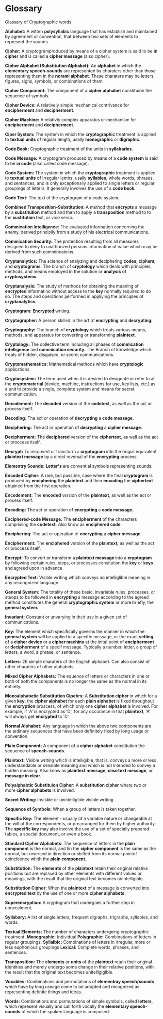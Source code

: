 # Glossary
Glassary of Cryptographic words


**Alphabet:** A witten **polysyllabic** language that has establish and maintained by agreement or convention, that between two sets of elements to represent the sounds.

**Cipher:** A cryptogramproduced by means of a cipher system is said to be **in cipher** and is called a **cipher message** (also cipher).

**Cipher Alphabet (Substitution Alphabet):** An **alphabet** in which the **elementary speech-sounds** are represented by charaters other than those representing them in the **noraml alphabet**. These charaters may be letters, figures, signs, symbols, or combinations of them. 

**Cipher Component:** The component of a **cipher alphabet** constituion the sequence of symbols.

**Cipher Device:** A relatively simple mechanical contrivance for **encipherment** and **decipherment**.

**Cipher Machine:** A relativly complex apparatus or mechanism for **encipherment** and **decipherment**.

**Ciper System:** The system in which the **cryptographic** treatment is applied to **textual units** of regular length, usally **monographic** or **digraphic**.

**Code Book:** Cryptographic treatment of the units in **syllabaries**.

**Code Message:** A cryptogram produced by means of a **code system** is said to be **in code** (also called code message).

**Code System:** The system in which the **cryptographic** treatment is applied to **textual units** of irregular lenths, usally **syllables**, whole words, phrases, and sentances, and is only exceptionally applied to single letters or regular groupings of letters. It generally involves the use of a **code book**.

**Code Text:** The text of the cryptogram of a code system.

**Combined Transposition-Substitution:** A method that **encrypts** a message by a **substitution** method and then to apply a **transposition** method to to the **sustitution** text, or vice versa.

**Commication Intelligence:** The evaluated information concerning the enemy, derived principlly from a study of his electrical communications.

**Commication Security:** The protection resulting from all measures designed to deny to unathorized persons information of value which may be derived from such commincatoins.

**Cryptanalytics:** The science of analyzing and deciphering **codes**, **ciphers**, and **cryptograms**. The branch of **cryptology** which deals with principles, methods, and means employed in the solution or **analysis** of **cryptosystems**.

**Cryptanalysis:** The study of methods for obtaining the meaning of **encrypted** informatino without access to the **key** normally required to do so. The steps and operations performed in appliying the principles of **cryptanalytics**.

**Cryptogram:** **Encrypted** writing.

**Cryptographer:** A person skilled in the art of **encrypting** and **decrypting**.

**Cryptography:** The branch of **cryptology** which treats various means, methods, and apparatus for converting or transforming **plaintext**.

**Cryptology:** The collective term including all phases of **commication intelligence** and **commication security**. The Branch of knowledge which treats of hidden, disguised, or secret communications.

**Cryptomathematics:** Mathematical methods which have **cryptologic** applications.

**Cryptosystem:** The term used when it is desired to designate or refer to all the **cryptomaterial** (device, machine, instructions for use, key lists, etc.) as a unit to provide a single, complete system and means for secret communication.

**Decodement:** The **decoded** version of the **codetext**, as well as the act or process itself.

**Decoding:** The act or operation of **decrypting** a **code message.**

**Deciphering:** The act or operation of **decrypting** a **cipher message**.

**Decipherment:** The **deciphered** version of the **ciphertext**, as well as the act or proccess itself.

**Decrypt:** To reconvert or transform a **cryptogram** into the origial equivalent **plaintext message** by a direct reversal of the **encrypting** process.

**Elementry Sounds:** **Letter's** are convential symbols representing sounds.

**Encoded Cipher:** A rare, but possible, case where the final **cryptogram** is produced by **enciphering** the **plaintext** and then **encoding** the **ciphertext** obtained from the first operation.

**Encodement:** The **encoded** version of the **plaintext**, as well as the act or process itself.

**Encoding:** The act or operation of **encrypting** a **code message.**

**Enciphered-code Message:** The **encipherment** of the characters comprisiing the **codetext**. Also know as **enciphered code**.

**Enciphering:** The act or operation of **encrypting** a **cipher message**.

**Encipherment:** The **enciphered** version of the **plaintext**, as well as the act or proccess itself.

**Encrypt:** To convert or transform a **plaintext message** into a **cryptogram** by following certain rules, steps, or processes consitution the **key** or **keys** and agreed upon in advance.

**Encrypted Text:** Visible writing which conveys no intelliglible meaning in any recongnized language.

**General System:** The totality of these basic, invariable rules, processes, or steops to be followed in **encrypting** a message according to the agreed method constitutes the general **cryptographic system** or more briefly, the **general system.**

**Invariant:** Constant or unvarying in their use in a given set of communications.

**Key:** The element which specifically governs the manner in which the **general system** will be applied in a specific message, or the exact **setting** of a **cipher device** or a **cipher machine** at the inital point of **encipherment** or **decipherment** of a specif message. Typically a number, letter, a group of letters, a word, a phrase, or sentence.

**Letters:** 26 simple charaters of the English alphabet. Can also consist of other charaters of other alphabets.

**Mixed Cipher Alphabets:** The equence of letters or characters in one or both of both the components is no longer the same as the normal in its entirety. 

**Monoalphabetic Substitution Cipehrs:** A **Substitution cipher** in which for a given **key**, the **cipher alphabet** for each **plain alphabet** is fixed throughout the **encryption** proscess, of which only one **cipher alphabet** is involved. For example, if 'A' is encrypted as 'D', for any occurance in that **plaintext**, 'A' will always get **encrypted** to 'D'.

**Normal Alphabet:** Any language in which the above two components are the ardinary sequences that have been definitely fixed by long usage or convention.

**Plain Component:** A component of a **cipher alphabet** constitution the sequence of **speech-sounds**.

**Plaintext:** Visible writing which is intelligible, that is, conveys a more or less understandable or sensible meaning and which is not intended to convey a hidden meaning. Also know as **plaintext message**, **cleartext message**, or **message in clear**.

**Polyalphabtic Substituion Cipher:** A **substitution cipher** where two or more **cipher alphabets** is involved.

**Secret Writing:** Invisble or unintelligible visible writing.

**Sequence of Symbols:** When a group of letters is taken together.

**Specific Key:** The element - usually of a variable nature or changeable at the will of the correspondents, or prearranged for them by higher authority. The **specific key** may also involve the use of a set of specially prepared tables, a special document, or even a book.

**Standard Cipher Alphabets:** The sequence of letters in the **plain component** is the normal, and tin the **cipher component** is the same as the normal, but reversed in direction or shifted from its normal pointof coincidence whith the **plain component**.

**Substitution:** The **elements** of the **plaintext** retain their original relative positions but are replaced by other elements with different values or meanings, with the result that the original text becomes unintelligible.

**Substitution Cipher:** When the **plaintext** of a message is converted into **encrypted text** by the use of one or more **cipher alphabets**.

**Superencryption:** A cryptogram that undergoes a further step in concealment.

**Syllabary:** A list of single letters, frequent digraphs, trigraphs, syllables, and words.

**Textual Elements:** The number of characters undergoing cryptographic treatment.
    **Monographic:** Individual
    **Polygraphic:** Combinations of letters in regular groupings.
    **Syllalbic:** Combinations of letters in irregular, more or less euphonious groupings
    **Lexical:** Complete words, phrases, and sentences. 

**Transposition:** The **elements** or **units**  of the **plaintext** retain their original identities and merely undergo some change in their relative positions, with the result that the original text becomes unitelligigible. 

**Vocables:** Combinations and permutations of **elementray speech/sounds** which have by long useage come to be adopted and recognized as representing definite things and ideas.

**Words:** Combinations and permutations of simple symbols, called **letters**, which represent visually and call forth vocally the **elementary speech-sounds** of which the spoken language is composed.

